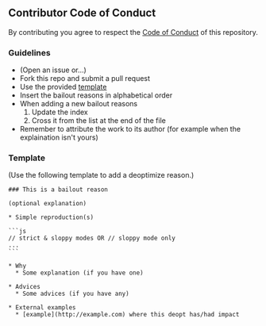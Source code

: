 ## Contributor Code of Conduct

By contributing you agree to respect the [Code of Conduct](/CODE_OF_CONDUCT.md) of this repository.

### Guidelines

* (Open an issue or...)
* Fork this repo and submit a pull request
* Use the provided [template](#template)
* Insert the bailout reasons in alphabetical order
* When adding a new bailout reasons
  1. Update the index
  2. Cross it from the list at the end of the file
* Remember to attribute the work to its author (for example when the explaination isn't yours)


### Template

(Use the following template to add a deoptimize reason.)

    ### This is a bailout reason

    (optional explanation)

    * Simple reproduction(s)

    ```js
    // strict & sloppy modes OR // sloppy mode only
    ...
    ```

    * Why
      * Some explanation (if you have one)

    * Advices
      * Some advices (if you have any)

    * External examples
      * [example](http://example.com) where this deopt has/had impact
